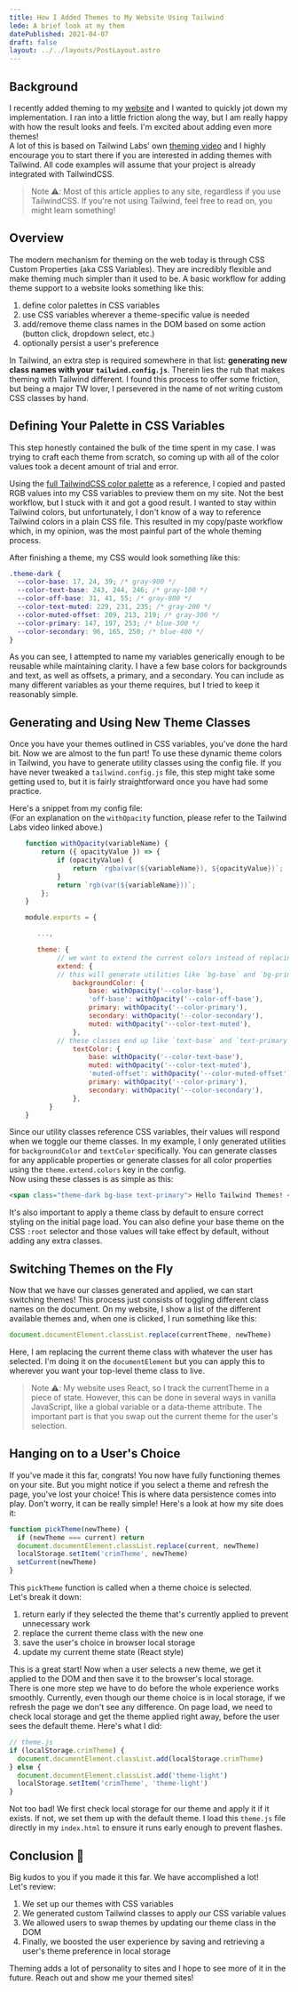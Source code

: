 ```yaml
---
title: How I Added Themes to My Website Using Tailwind
lede: A brief look at my them
datePublished: 2021-04-07
draft: false
layout: ../../layouts/PostLayout.astro
---
```


## Background

I recently added theming to my [website](https://austincrim.com/) and I wanted to quickly jot down my implementation. I ran into a little friction along the way, but I am really happy with how the result looks and feels. I'm excited about adding even more themes!\
A lot of this is based on Tailwind Labs' own [theming video](https://www.youtube.com/watch?v=MAtaT8BZEAo) and I highly encourage you to start there if you are interested in adding themes with Tailwind. All code examples will assume that your project is already integrated with TailwindCSS.

> Note ⚠️: Most of this article applies to any site, regardless if you use TailwindCSS. If you're not using Tailwind, feel free to read on, you might learn something!

## Overview

The modern mechanism for theming on the web today is through CSS Custom Properties (aka CSS Variables). They are incredibly flexible and make theming much simpler than it used to be. A basic workflow for adding theme support to a website looks something like this:

1. define color palettes in CSS variables
2. use CSS variables wherever a theme-specific value is needed
3. add/remove theme class names in the DOM based on some action (button click, dropdown select, etc.)
4. optionally persist a user's preference

In Tailwind, an extra step is required somewhere in that list: **generating new class names with your** **`tailwind.config.js`**. Therein lies the rub that makes theming with Tailwind different. I found this process to offer some friction, but being a major TW lover, I persevered in the name of not writing custom CSS classes by hand.

## Defining Your Palette in CSS Variables

This step honestly contained the bulk of the time spent in my case. I was trying to craft each theme from scratch, so coming up with all of the color values took a decent amount of trial and error.

Using the [full TailwindCSS color palette](https://tailwindcss.com/docs/customizing-colors#color-palette-reference) as a reference, I copied and pasted RGB values into my CSS variables to preview them on my site. Not the best workflow, but I stuck with it and got a good result. I wanted to stay within Tailwind colors, but unfortunately, I don't know of a way to reference Tailwind colors in a plain CSS file. This resulted in my copy/paste workflow which, in my opinion, was the most painful part of the whole theming process.

After finishing a theme, my CSS would look something like this:

```css
.theme-dark {
  --color-base: 17, 24, 39; /* gray-900 */
  --color-text-base: 243, 244, 246; /* gray-100 */
  --color-off-base: 31, 41, 55; /* gray-800 */
  --color-text-muted: 229, 231, 235; /* gray-200 */
  --color-muted-offset: 209, 213, 219; /* gray-300 */
  --color-primary: 147, 197, 253; /* blue-300 */
  --color-secondary: 96, 165, 250; /* blue-400 */
}
```

As you can see, I attempted to name my variables generically enough to be reusable while maintaining clarity. I have a few base colors for backgrounds and text, as well as offsets, a primary, and a secondary. You can include as many different variables as your theme requires, but I tried to keep it reasonably simple.

## Generating and Using New Theme Classes

Once you have your themes outlined in CSS variables, you've done the hard bit. Now we are almost to the fun part! To use these dynamic theme colors in Tailwind, you have to generate utility classes using the config file. If you have never tweaked a `tailwind.config.js` file, this step might take some getting used to, but it is fairly straightforward once you have had some practice.

Here's a snippet from my config file:\
(For an explanation on the `withOpacity` function, please refer to the Tailwind Labs video linked above.)

```javascript
    function withOpacity(variableName) {
        return ({ opacityValue }) => {
            if (opacityValue) {
                return `rgba(var(${variableName}), ${opacityValue})`;
            }
            return `rgb(var(${variableName}))`;
        };
    }

    module.exports = {

       ...,

       theme: {
            // we want to extend the current colors instead of replacing them
            extend: {
            // this will generate utilities like `bg-base` and `bg-primary`
                backgroundColor: {
                    base: withOpacity('--color-base'),
                    'off-base': withOpacity('--color-off-base'),
                    primary: withOpacity('--color-primary'),
                    secondary: withOpacity('--color-secondary'),
                    muted: withOpacity('--color-text-muted'),
                },
            // these classes end up like `text-base` and `text-primary`
                textColor: {
                    base: withOpacity('--color-text-base'),
                    muted: withOpacity('--color-text-muted'),
                    'muted-offset': withOpacity('--color-muted-offset'),
                    primary: withOpacity('--color-primary'),
                    secondary: withOpacity('--color-secondary'),
                },
          }
    }
```

Since our utility classes reference CSS variables, their values will respond when we toggle our theme classes. In my example, I only generated utilities for `backgroundColor` and `textColor` specifically. You can generate classes for any applicable properties or generate classes for all color properties using the `theme.extend.colors` key in the config.\
Now using these classes is as simple as this:

```html
<span class="theme-dark bg-base text-primary"> Hello Tailwind Themes! </span>
```

It's also important to apply a theme class by default to ensure correct styling on the initial page load. You can also define your base theme on the CSS `:root` selector and those values will take effect by default, without adding any extra classes.

## Switching Themes on the Fly

Now that we have our classes generated and applied, we can start switching themes! This process just consists of toggling different class names on the document. On my website, I show a list of the different available themes and, when one is clicked, I run something like this:

```javascript
document.documentElement.classList.replace(currentTheme, newTheme)
```

Here, I am replacing the current theme class with whatever the user has selected. I'm doing it on the `documentElement` but you can apply this to wherever you want your top-level theme class to live.

> Note ⚠️: My website uses React, so I track the currentTheme in a piece of state. However, this can be done in several ways in vanilla JavaScript, like a global variable or a data-theme attribute. The important part is that you swap out the current theme for the user's selection.

## Hanging on to a User's Choice

If you've made it this far, congrats! You now have fully functioning themes on your site. But you might notice if you select a theme and refresh the page, you've lost your choice! This is where data persistence comes into play. Don't worry, it can be really simple! Here's a look at how my site does it:

```javascript
function pickTheme(newTheme) {
  if (newTheme === current) return
  document.documentElement.classList.replace(current, newTheme)
  localStorage.setItem('crimTheme', newTheme)
  setCurrent(newTheme)
}
```

This `pickTheme` function is called when a theme choice is selected.\
Let's break it down:

1. return early if they selected the theme that's currently applied to prevent unnecessary work
2. replace the current theme class with the new one
3. save the user's choice in browser local storage
4. update my current theme state (React style)

This is a great start! Now when a user selects a new theme, we get it applied to the DOM and then save it to the browser's local storage.\
There is one more step we have to do before the whole experience works smoothly. Currently, even though our theme choice is in local storage, if we refresh the page we don't see any difference. On page load, we need to check local storage and get the theme applied right away, before the user sees the default theme. Here's what I did:

```javascript
// theme.js
if (localStorage.crimTheme) {
  document.documentElement.classList.add(localStorage.crimTheme)
} else {
  document.documentElement.classList.add('theme-light')
  localStorage.setItem('crimTheme', 'theme-light')
}
```

Not too bad! We first check local storage for our theme and apply it if it exists. If not, we set them up with the default theme. I load this `theme.js` file directly in my `index.html` to ensure it runs early enough to prevent flashes.

## Conclusion 🎉

Big kudos to you if you made it this far. We have accomplished a lot!\
Let's review:

1. We set up our themes with CSS variables
2. We generated custom Tailwind classes to apply our CSS variable values
3. We allowed users to swap themes by updating our theme class in the DOM
4. Finally, we boosted the user experience by saving and retrieving a user's theme preference in local storage

Theming adds a lot of personality to sites and I hope to see more of it in the future. Reach out and show me your themed sites!

